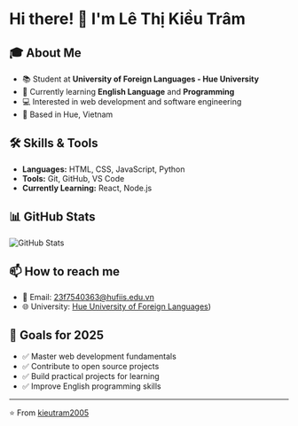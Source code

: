 # Hi there! 👋 I'm Lê Thị Kiều Trâm

## 🎓 About Me
- 📚 Student at **University of Foreign Languages - Hue University**
- 🌱 Currently learning **English Language** and **Programming**
- 💻 Interested in web development and software engineering
- 📍 Based in Hue, Vietnam

## 🛠️ Skills & Tools
- **Languages:** HTML, CSS, JavaScript, Python
- **Tools:** Git, GitHub, VS Code
- **Currently Learning:** React, Node.js

## 📊 GitHub Stats
![GitHub Stats](https://github-readme-stats.vercel.app/api?username=kieutram2005&show_icons=true&theme=radical)

## 📫 How to reach me
- 📧 Email: 23f7540363@hufiis.edu.vn
- 🌐 University: [Hue University of Foreign Languages](https://huflis.edu.vn/))

## 🎯 Goals for 2025
- ✅ Master web development fundamentals
- ✅ Contribute to open source projects
- ✅ Build practical projects for learning
- ✅ Improve English programming skills

---

⭐️ From [kieutram2005](https://github.com/kieutram2005)
